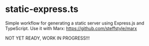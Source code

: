 # static-express.ts

Simple workflow for generating a static server using Express.js and TypeScript.
Use it with Marx: https://github.com/steffstyle/marx

NOT YET READY, WORK IN PROGRESS!!!
